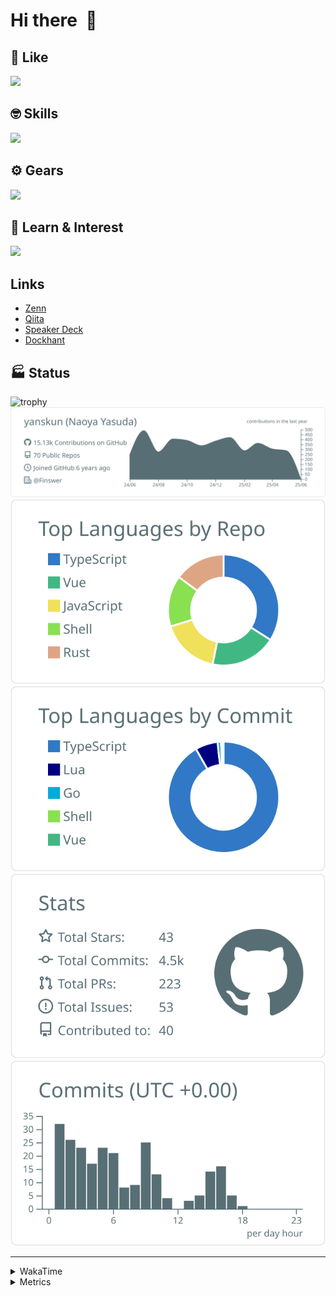# Hi there&nbsp; :wave:

## 💌 Like
<img src="https://go-skill-icons.vercel.app/api/icons?i=github" />

## 🤓 Skills
<img src="https://go-skill-icons.vercel.app/api/icons?i=js,ts,vue,nuxtjs,react,nextjs,go,lua,git" />

## ⚙️ Gears
<img src="https://go-skill-icons.vercel.app/api/icons?i=neovim,vscode,githubcopilot,alacritty,tmux" />

## 📖 Learn & Interest
<img src="https://go-skill-icons.vercel.app/api/icons?i=rust,deno,css,zig,playwright,githubactions,storybook,netlify,eslint" />

## Links
- [Zenn](https://zenn.dev/yanskun)
- [Qiita](https://qiita.com/yanskun)
- [Speaker Deck](https://speakerdeck.com/yanskun)
- [Dockhant](https://www.dockhunt.com/users/yanskun)

<!-- https://github.com/ryo-ma/github-profile-trophy -->

## 🏭 Status

<img src="https://github-profile-trophy.vercel.app/?username=yanskun&theme=onedark&row=1" alt="trophy">

<!-- https://github.com/vn7n24fzkq/github-profile-summary-cards -->
<picture>
  <source media="(prefers-color-scheme: dark)" srcset="https://raw.githubusercontent.com/yanskun/yanskun/master/profile-summary-card-output/nord_dark/0-profile-details.svg">
 <img src="https://raw.githubusercontent.com/yanskun/yanskun/master/profile-summary-card-output/default/0-profile-details.svg">
</picture>
<br>
<picture>
  <source media="(prefers-color-scheme: dark)" srcset="https://raw.githubusercontent.com/yanskun/yanskun/master/profile-summary-card-output/nord_dark/1-repos-per-language.svg">
 <img src="https://raw.githubusercontent.com/yanskun/yanskun/master/profile-summary-card-output/default/1-repos-per-language.svg">
</picture>
<picture>
  <source media="(prefers-color-scheme: dark)" srcset="https://raw.githubusercontent.com/yanskun/yanskun/master/profile-summary-card-output/nord_dark/2-most-commit-language.svg">
 <img src="https://raw.githubusercontent.com/yanskun/yanskun/master/profile-summary-card-output/default/2-most-commit-language.svg">
</picture>
<br>
<picture>
  <source media="(prefers-color-scheme: dark)" srcset="https://raw.githubusercontent.com/yanskun/yanskun/master/profile-summary-card-output/nord_dark/3-stats.svg">
 <img src="https://raw.githubusercontent.com/yanskun/yanskun/master/profile-summary-card-output/default/3-stats.svg">
</picture>
<picture>
  <source media="(prefers-color-scheme: dark)" srcset="https://raw.githubusercontent.com/yanskun/yanskun/master/profile-summary-card-output/nord_dark/4-productive-time.svg">
 <img src="https://raw.githubusercontent.com/yanskun/yanskun/master/profile-summary-card-output/default/4-productive-time.svg">
</picture>

---

<details>
  <summary>WakaTime</summary>
<!--START_SECTION:waka-->
![Code Time](http://img.shields.io/badge/Code%20Time-2%2C202%20hrs-blue)

**🐱 My GitHub Data** 

> 📦 147.8 kB Used in GitHub's Storage 
 > 
> 🏆 1,695 Contributions in the Year 2025
 > 
> 💼 Opted to Hire
 > 
> 📜 130 Public Repositories 
 > 
> 🔑 4 Private Repositories 
 > 
**I'm an Early 🐤** 

```text
🌞 Morning                21798 commits       ████░░░░░░░░░░░░░░░░░░░░░   15.93 % 
🌆 Daytime                82465 commits       ███████████████░░░░░░░░░░   60.26 % 
🌃 Evening                28891 commits       █████░░░░░░░░░░░░░░░░░░░░   21.11 % 
🌙 Night                  3704 commits        █░░░░░░░░░░░░░░░░░░░░░░░░   02.71 % 
```
📅 **I'm Most Productive on Tuesday** 

```text
Monday                   21423 commits       ████░░░░░░░░░░░░░░░░░░░░░   15.65 % 
Tuesday                  30187 commits       ██████░░░░░░░░░░░░░░░░░░░   22.06 % 
Wednesday                28396 commits       █████░░░░░░░░░░░░░░░░░░░░   20.75 % 
Thursday                 25935 commits       █████░░░░░░░░░░░░░░░░░░░░   18.95 % 
Friday                   24721 commits       █████░░░░░░░░░░░░░░░░░░░░   18.06 % 
Saturday                 2335 commits        ░░░░░░░░░░░░░░░░░░░░░░░░░   01.71 % 
Sunday                   3861 commits        █░░░░░░░░░░░░░░░░░░░░░░░░   02.82 % 
```


📊 **This Week I Spent My Time On** 

```text
🕑︎ Time Zone: Asia/Tokyo

💬 Programming Languages: 
TypeScript               20 hrs 41 mins      ██████████████████████░░░   87.95 % 
Other                    1 hr 6 mins         █░░░░░░░░░░░░░░░░░░░░░░░░   04.72 % 
Lua                      1 hr 5 mins         █░░░░░░░░░░░░░░░░░░░░░░░░   04.61 % 
zsh                      13 mins             ░░░░░░░░░░░░░░░░░░░░░░░░░   00.93 % 
Markdown                 11 mins             ░░░░░░░░░░░░░░░░░░░░░░░░░   00.81 % 

🔥 Editors: 
Neovim                   21 hrs 4 mins       ██████████████████████░░░   89.55 % 
VS Code                  2 hrs 27 mins       ███░░░░░░░░░░░░░░░░░░░░░░   10.45 % 

💻 Operating System: 
Mac                      23 hrs 31 mins      █████████████████████████   100.00 % 
```


 Last Updated on 01/06/2025 05:25:30 UTC
<!--END_SECTION:waka-->
</details>

<details>
  <summary>Metrics</summary>
  <img src="https://github.com/yanskun/yanskun/blob/main/github-metrics.svg" alt="Metrics">
</details>
